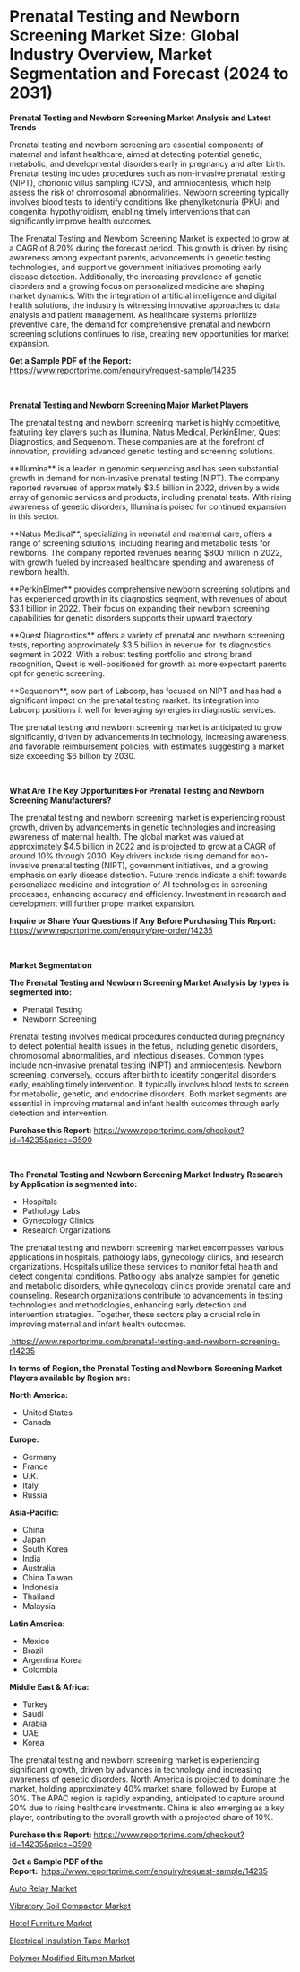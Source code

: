<p><h1>Prenatal Testing and Newborn Screening Market Size: Global Industry Overview, Market Segmentation and Forecast (2024 to 2031)</h1></p><p><strong>Prenatal Testing and Newborn Screening Market Analysis and Latest Trends</strong></p>
<p><p>Prenatal testing and newborn screening are essential components of maternal and infant healthcare, aimed at detecting potential genetic, metabolic, and developmental disorders early in pregnancy and after birth. Prenatal testing includes procedures such as non-invasive prenatal testing (NIPT), chorionic villus sampling (CVS), and amniocentesis, which help assess the risk of chromosomal abnormalities. Newborn screening typically involves blood tests to identify conditions like phenylketonuria (PKU) and congenital hypothyroidism, enabling timely interventions that can significantly improve health outcomes.</p><p>The Prenatal Testing and Newborn Screening Market is expected to grow at a CAGR of 8.20% during the forecast period. This growth is driven by rising awareness among expectant parents, advancements in genetic testing technologies, and supportive government initiatives promoting early disease detection. Additionally, the increasing prevalence of genetic disorders and a growing focus on personalized medicine are shaping market dynamics. With the integration of artificial intelligence and digital health solutions, the industry is witnessing innovative approaches to data analysis and patient management. As healthcare systems prioritize preventive care, the demand for comprehensive prenatal and newborn screening solutions continues to rise, creating new opportunities for market expansion.</p></p>
<p><strong>Get a Sample PDF of the Report:&nbsp;</strong> <a href="https://www.reportprime.com/enquiry/request-sample/14235?utm_campaign=1902&utm_medium=2&utm_source=Github&utm_content=ia&utm_term=25122024&utm_id=prenatal-testing-and-newborn-screening">https://www.reportprime.com/enquiry/request-sample/14235</a></p>
<p>&nbsp;</p>
<p><strong>Prenatal Testing and Newborn Screening Major Market Players</strong></p>
<p><p>The prenatal testing and newborn screening market is highly competitive, featuring key players such as Illumina, Natus Medical, PerkinElmer, Quest Diagnostics, and Sequenom. These companies are at the forefront of innovation, providing advanced genetic testing and screening solutions.</p><p>**Illumina** is a leader in genomic sequencing and has seen substantial growth in demand for non-invasive prenatal testing (NIPT). The company reported revenues of approximately $3.5 billion in 2022, driven by a wide array of genomic services and products, including prenatal tests. With rising awareness of genetic disorders, Illumina is poised for continued expansion in this sector.</p><p>**Natus Medical**, specializing in neonatal and maternal care, offers a range of screening solutions, including hearing and metabolic tests for newborns. The company reported revenues nearing $800 million in 2022, with growth fueled by increased healthcare spending and awareness of newborn health.</p><p>**PerkinElmer** provides comprehensive newborn screening solutions and has experienced growth in its diagnostics segment, with revenues of about $3.1 billion in 2022. Their focus on expanding their newborn screening capabilities for genetic disorders supports their upward trajectory.</p><p>**Quest Diagnostics** offers a variety of prenatal and newborn screening tests, reporting approximately $3.5 billion in revenue for its diagnostics segment in 2022. With a robust testing portfolio and strong brand recognition, Quest is well-positioned for growth as more expectant parents opt for genetic screening.</p><p>**Sequenom**, now part of Labcorp, has focused on NIPT and has had a significant impact on the prenatal testing market. Its integration into Labcorp positions it well for leveraging synergies in diagnostic services.</p><p>The prenatal testing and newborn screening market is anticipated to grow significantly, driven by advancements in technology, increasing awareness, and favorable reimbursement policies, with estimates suggesting a market size exceeding $6 billion by 2030.</p></p>
<p>&nbsp;</p>
<p><strong>What Are The Key Opportunities For Prenatal Testing and Newborn Screening Manufacturers?</strong></p>
<p><p>The prenatal testing and newborn screening market is experiencing robust growth, driven by advancements in genetic technologies and increasing awareness of maternal health. The global market was valued at approximately $4.5 billion in 2022 and is projected to grow at a CAGR of around 10% through 2030. Key drivers include rising demand for non-invasive prenatal testing (NIPT), government initiatives, and a growing emphasis on early disease detection. Future trends indicate a shift towards personalized medicine and integration of AI technologies in screening processes, enhancing accuracy and efficiency. Investment in research and development will further propel market expansion.</p></p>
<p><strong>Inquire or Share Your Questions If Any Before Purchasing This Report:</strong> <a href="https://www.reportprime.com/enquiry/pre-order/14235?utm_campaign=1902&utm_medium=2&utm_source=Github&utm_content=ia&utm_term=25122024&utm_id=prenatal-testing-and-newborn-screening">https://www.reportprime.com/enquiry/pre-order/14235</a></p>
<p>&nbsp;</p>
<p><strong>Market Segmentation</strong></p>
<p><strong>The Prenatal Testing and Newborn Screening Market Analysis by types is segmented into:</strong></p>
<p><ul><li>Prenatal Testing</li><li>Newborn Screening</li></ul></p>
<p><p>Prenatal testing involves medical procedures conducted during pregnancy to detect potential health issues in the fetus, including genetic disorders, chromosomal abnormalities, and infectious diseases. Common types include non-invasive prenatal testing (NIPT) and amniocentesis. Newborn screening, conversely, occurs after birth to identify congenital disorders early, enabling timely intervention. It typically involves blood tests to screen for metabolic, genetic, and endocrine disorders. Both market segments are essential in improving maternal and infant health outcomes through early detection and intervention.</p></p>
<p><strong>Purchase this Report:&nbsp;</strong><a href="https://www.reportprime.com/checkout?id=14235&price=3590&utm_campaign=1902&utm_medium=2&utm_source=Github&utm_content=ia&utm_term=25122024&utm_id=prenatal-testing-and-newborn-screening">https://www.reportprime.com/checkout?id=14235&price=3590</a></p>
<p>&nbsp;</p>
<p><strong>The Prenatal Testing and Newborn Screening Market Industry Research by Application is segmented into:</strong></p>
<p><ul><li>Hospitals</li><li>Pathology Labs</li><li>Gynecology Clinics</li><li>Research Organizations</li></ul></p>
<p><p>The prenatal testing and newborn screening market encompasses various applications in hospitals, pathology labs, gynecology clinics, and research organizations. Hospitals utilize these services to monitor fetal health and detect congenital conditions. Pathology labs analyze samples for genetic and metabolic disorders, while gynecology clinics provide prenatal care and counseling. Research organizations contribute to advancements in testing technologies and methodologies, enhancing early detection and intervention strategies. Together, these sectors play a crucial role in improving maternal and infant health outcomes.</p></p>
<p><a href="https://www.reportprime.com/prenatal-testing-and-newborn-screening-r14235?utm_campaign=1902&utm_medium=2&utm_source=Github&utm_content=ia&utm_term=25122024&utm_id=prenatal-testing-and-newborn-screening">&nbsp;https://www.reportprime.com/prenatal-testing-and-newborn-screening-r14235</a></p>
<p><strong>In terms of Region, the Prenatal Testing and Newborn Screening Market Players available by Region are:</strong></p>
<p>
    <p> <strong> North America: </strong>
        <ul>
            <li>United States</li>
            <li>Canada</li>
        </ul>
        </p> 
    <p> <strong> Europe: </strong>
        <ul>
            <li>Germany</li>
            <li>France</li>
            <li>U.K.</li>
            <li>Italy</li>
            <li>Russia</li>
        </ul>
        </p> 
    <p> <strong> Asia-Pacific: </strong>
        <ul>
            <li>China</li>
            <li>Japan</li>
            <li>South Korea</li>
            <li>India</li>
            <li>Australia</li>
            <li>China Taiwan</li>
            <li>Indonesia</li>
            <li>Thailand</li>
            <li>Malaysia</li>
        </ul>
        </p> 
    <p> <strong> Latin America: </strong>
        <ul>
            <li>Mexico</li>
            <li>Brazil</li>
            <li>Argentina Korea</li>
            <li>Colombia</li>
        </ul>
        </p> 
    <p> <strong> Middle East & Africa: </strong>
        <ul>
            <li>Turkey</li>
            <li>Saudi</li>
            <li>Arabia</li>
            <li>UAE</li>
            <li>Korea</li>
        </ul>
    </p>
    </p>
<p><p>The prenatal testing and newborn screening market is experiencing significant growth, driven by advances in technology and increasing awareness of genetic disorders. North America is projected to dominate the market, holding approximately 40% market share, followed by Europe at 30%. The APAC region is rapidly expanding, anticipated to capture around 20% due to rising healthcare investments. China is also emerging as a key player, contributing to the overall growth with a projected share of 10%.</p></p>
<p><strong>Purchase this Report: </strong><a href="https://www.reportprime.com/checkout?id=14235&price=3590&utm_campaign=1902&utm_medium=2&utm_source=Github&utm_content=ia&utm_term=25122024&utm_id=prenatal-testing-and-newborn-screening">https://www.reportprime.com/checkout?id=14235&price=3590</a></p>
<p>&nbsp;<strong>Get a Sample PDF of the Report:&nbsp;&nbsp;</strong><a href="https://www.reportprime.com/enquiry/request-sample/14235?utm_campaign=1902&utm_medium=2&utm_source=Github&utm_content=ia&utm_term=25122024&utm_id=prenatal-testing-and-newborn-screening">https://www.reportprime.com/enquiry/request-sample/14235</a></p>
<p><strong></strong></p>
<p><p><a href="https://www.linkedin.com/pulse/a-mkt-nova-vc8zf?utm_campaign=1902&utm_medium=2&utm_source=Github&utm_content=ia&utm_term=25122024&utm_id=prenatal-testing-and-newborn-screening">Auto Relay Market</a></p><p><a href="https://www.linkedin.com/pulse/key-trends-growth-drivers-vibratory-soil-compactor-market-striking-ad0ge?utm_campaign=1902&utm_medium=2&utm_source=Github&utm_content=ia&utm_term=25122024&utm_id=prenatal-testing-and-newborn-screening">Vibratory Soil Compactor Market</a></p><p><a href="https://www.linkedin.com/pulse/global-hotel-furniture-market-research-report-forecasted-cagr-8ghjf?utm_campaign=1902&utm_medium=2&utm_source=Github&utm_content=ia&utm_term=25122024&utm_id=prenatal-testing-and-newborn-screening">Hotel Furniture Market</a></p><p><a href="https://www.linkedin.com/pulse/unlocking-growth-potential-strategic-analysis-electrical-insulation-ui59e?utm_campaign=1902&utm_medium=2&utm_source=Github&utm_content=ia&utm_term=25122024&utm_id=prenatal-testing-and-newborn-screening">Electrical Insulation Tape Market</a></p><p><a href="https://www.linkedin.com/pulse/global-polymer-modified-bitumen-market-size-andtrends-affecting-qbvde?utm_campaign=1902&utm_medium=2&utm_source=Github&utm_content=ia&utm_term=25122024&utm_id=prenatal-testing-and-newborn-screening">Polymer Modified Bitumen Market</a></p></p>